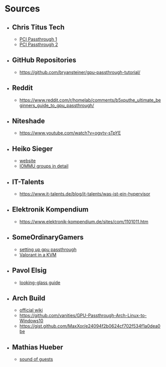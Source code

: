 # Sources

- ## Chris Titus Tech

  - [PCI Passthrough 1](https://www.youtube.com/watch?v=3yhwJxWSqXI)
  - [PCI Passthrough 2](https://www.youtube.com/watch?v=GbhUBQdMoJg)
  
- ## GitHub Repositories

  - https://github.com/bryansteiner/gpu-passthrough-tutorial/
  
- ## Reddit

  - https://www.reddit.com/r/homelab/comments/b5xputhe_ultimate_beginners_guide_to_gpu_passthrough/

- ## Niteshade

  - https://www.youtube.com/watch?v=ogvtv-sTpYE

- ## Heiko Sieger

  - [website](https://heiko-sieger.info/)
  - [IOMMU groups in detail](https://heiko-sieger.info/iommu-groups-what-you-need-to-consider/)

- ## IT-Talents

  - https://www.it-talents.de/blog/it-talents/was-ist-ein-hypervisor

- ## Elektronik Kompendium

  - https://www.elektronik-kompendium.de/sites/com/1101011.htm

- ## SomeOrdinaryGamers

  - [setting up gpu passthrough](https://www.youtube.com/watch?v=h7SG7ccjn-g)
  - [Valorant in a KVM](https://www.youtube.com/watch?v=L1JCCdo1bG4)

- ## Pavol Elsig

  - [looking-glass guide](https://www.youtube.com/watch?v=wEhvQEyiOwI)

- ## Arch Build

  - [official wiki](https://wiki.archlinux.org/title/PCI_passthrough_via_OVMF)
  - https://github.com/vanities/GPU-Passthrough-Arch-Linux-to-Windows10
  - https://gist.github.com/MaxXor/e24094f2b0624cf702f534f1a0dea0be

- ## Mathias Hueber

  - [sound of guests](https://mathiashueber.com/virtual-machine-audio-setup-get-pulse-audio-working/)